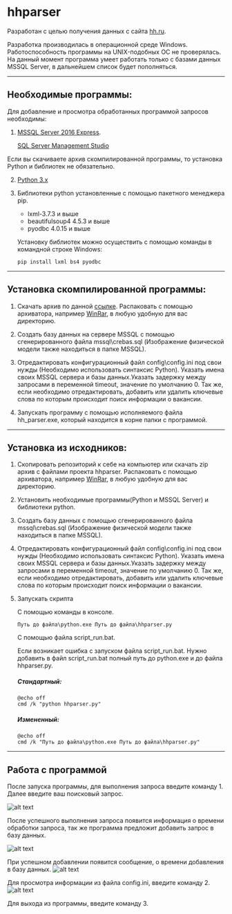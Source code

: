 # hhparser

Разработан с целью получения данных с сайта [hh.ru](http://hh.ru).

Разработка производилась в операционной среде Windows. Работоспособность программы на UNIX-подобных ОС не проверялась. На данный момент программа умеет работать только с базами данных MSSQL Server, в дальнейшем список будет пополняться.

***

## Необходимые программы:

Для добавление и просмотра обработанных программой запросов необходимы:

1) [MSSQL Server 2016 Express](https://www.microsoft.com/ru-ru/sql-server/sql-server-editions-express).
   
   [SQL Server Management Studio](https://docs.microsoft.com/en-us/sql/ssms/download-sql-server-management-studio-ssms)

Если вы скачиваете архив скомпилированной программы, то установка Python и библиотек не обязательно.

2) [Python 3.x](https://www.python.org/downloads/)

3) Библиотеки python установленные с помощью пакетного менеджера pip.
   - lxml-3.7.3 и выше
   - beautifulsoup4 4.5.3 и выше
   - pyodbc 4.0.15 и выше

   Установку библиотек можно осуществить с помощью команды в командной строке Windows:
   ```
   pip install lxml bs4 pyodbc
   ```
***

## Установка скомпилированной программы:

1) Скачать архив по данной [ссылке](https://yadi.sk/d/3nPADzE13GkaBz). Распаковать с помощью архиватора, например [WinRar](http://www.win-rar.ru/download/), в любую удобную для вас директорию.

2) Создать базу данных на сервере MSSQL с помощью сгенерированного файла mssql\crebas.sql (Изображение физической модели также находиться в папке MSSQL).

3) Отредактировать конфигурационный файл config\config.ini под свои нужды (Необходимо использовать синтаксис Python). Указать имена своих MSSQL сервера и базы данных.Указать задержку между запросами в переменной timeout, значение по умолчанию 0. Так же, если необходимо отредактировать, добавить или удалить ключевые слова по которым происходит поиск информации о вакансии.

4) Запускать программу с помощью исполняемого файла hh_parser.exe, который находится в корне папки с программой.

***

## Установка из исходников:

1) Скопировать репозиторий к себе на компьютер или скачать zip архив с файлами проекта hhparser. Распаковать с помощью архиватора, например [WinRar](http://www.win-rar.ru/download/), в любую удобную для вас директорию. 

2) Установить необходимые программы(Python и MSSQL Server) и библиотеки python.

3) Создать базу данных с помощью сгенерированного файла mssql\crebas.sql (Изображение физической модели также находиться в папке MSSQL).

4) Отредактировать конфигурационный файл config\config.ini под свои нужды (Необходимо использовать синтаксис Python). Указать имена своих MSSQL сервера и базы данных.Указать задержку между запросами в переменной timeout, значение по умолчанию 0. Так же, если необходимо отредактировать, добавить или удалить ключевые слова по которым происходит поиск информации о вакансии.

5) Запускать скрипта 
   
   С помощью команды в консоле.
   ```
   Путь до файла\python.exe Путь до файла\hhparser.py
   ```
   
   С помощью файла script_run.bat.
   
   Если возникает ошибка с запуском файла script_run.bat. Нужно добавить в файл script_run.bat полный путь до python.exe и до файла hhparser.py.
   ##### Стандартный:
   ```
   @echo off
   cmd /k "python hhparser.py"
   ```
   ##### Измененный:
   ```
   @echo off
   cmd /k "Путь до файла\python.exe Путь до файла\hhparser.py"
   ```
***

## Работа с программой

После запуска программы, для выполнения запроса введите команду 1. Далее введите ваш поисковый запрос.

![alt text](http://i.piccy.info/i9/b4120ae76ab65f97539317ece29010fa/1491589138/9706/1135829/1.png)

После успешного выполнения запроса появится информация о времени обработки запроса, так же программа предложит добавить запрос в базу данных.

![alt text](http://i.piccy.info/i9/77a067c042a86b7ae08f9dfec284dfae/1491589221/14490/1135829/2.png)

При успешном добавлении появится сообщение, о времени добавления в базу данных.
![alt text](http://i.piccy.info/i9/1c523dbea21d781a960d707386756f1e/1491589225/18335/1135829/3.png)

Для просмотра информации из файла config.ini, введите команду 2.
![alt text](http://i.piccy.info/i9/0c1e44b7b203371cebe7703490d28689/1491589228/18438/1135829/4.png)

Для выхода из программы, введите команду 3.
